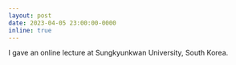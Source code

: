 ```yaml
---
layout: post
date: 2023-04-05 23:00:00-0000
inline: true
---
```


I gave an online lecture at Sungkyunkwan University, South Korea.

